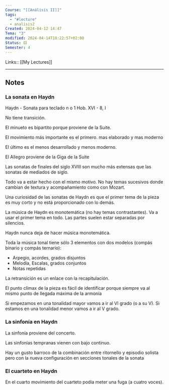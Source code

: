 ```yaml
---
Course: "[[Análisis II]]"
tags:
  - "#lecture"
  - analisis2
Created: 2024-04-12 14:47
Tema: "3"
modified: 2024-04-14T18:22:57+02:00
Status: 🟨
Semester: 4
---
```

Links:: [[My Lectures]]
___

## Notes

### La sonata en Haydn

Haydn - Sonata para teclado n o 1 Hob. XVI - 8, I

No tiene transición. 

El minueto es bipartito porque proviene de la Suite.

El movimiento más importante es el primero. mas elaborado y mas moderno

El último es el menos desarrollado y menos moderno.

El Allegro proviene de la Giga de la Suite

Las sonatas de finales del siglo XVIII son mucho más extensas que las sonatas de mediados de siglo.

Todo va a estar hecho con el mismo motivo. No hay temas sucesivos donde cambian de textura y acompañamiento como con Mozart. 

Una curiosidad de las sonatas de Haydn es que el primer tema de la pieza es muy corto y no está proporcionado con lo demás.

La música de Haydn es monotemática (no hay temas contrastantes). Va a usar el primer tema en todo. Las partes suelen estar separadas por silencios.

Haydn nunca deja de hacer música monotemática.

Toda la música tonal tiene sólo 3 elementos con dos modelos (compás binario y compás ternario):
- Arpegio, acordes, grados disjuntos
- Melodía, Escalas, grados conjuntos
- Notas repetidas

La retransición es un enlace con la recapitulación.

El punto clímax de la pieza es fácil de identificar porque siempre va al mismo punto de llegada máxima de la armonía

Si empezamos en una tonalidad mayor vamos a ir al VI grado (o a su V). Si estamos en una tonalidad menor vamos a ir al V grado.

### La sinfonía en Haydn

La sinfonía proviene del concerto.

Las sinfonías tempranas vienen con bajo continuo.

Hay un gusto barroco de la combinación entre ritornello y episodio solista pero con la nueva configuración en secciones tonales de la sonata

### El cuarteto en Haydn

En el cuarto movimiento del cuarteto podía meter una fuga (a cuatro voces).



